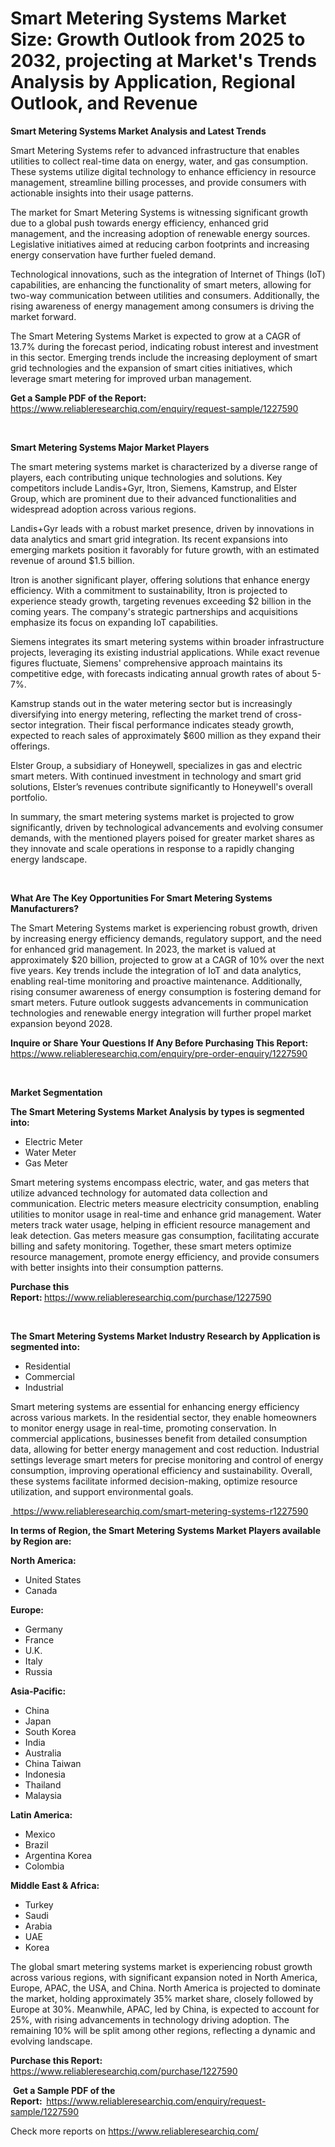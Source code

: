 <p><h1>Smart Metering Systems Market Size: Growth Outlook from 2025 to 2032, projecting at Market's Trends Analysis by Application, Regional Outlook, and Revenue</h1></p><p><strong>Smart Metering Systems Market Analysis and Latest Trends</strong></p>
<p><p>Smart Metering Systems refer to advanced infrastructure that enables utilities to collect real-time data on energy, water, and gas consumption. These systems utilize digital technology to enhance efficiency in resource management, streamline billing processes, and provide consumers with actionable insights into their usage patterns. </p><p>The market for Smart Metering Systems is witnessing significant growth due to a global push towards energy efficiency, enhanced grid management, and the increasing adoption of renewable energy sources. Legislative initiatives aimed at reducing carbon footprints and increasing energy conservation have further fueled demand. </p><p>Technological innovations, such as the integration of Internet of Things (IoT) capabilities, are enhancing the functionality of smart meters, allowing for two-way communication between utilities and consumers. Additionally, the rising awareness of energy management among consumers is driving the market forward.</p><p>The Smart Metering Systems Market is expected to grow at a CAGR of 13.7% during the forecast period, indicating robust interest and investment in this sector. Emerging trends include the increasing deployment of smart grid technologies and the expansion of smart cities initiatives, which leverage smart metering for improved urban management.</p></p>
<p><strong>Get a Sample PDF of the Report:&nbsp;</strong> <a href="https://www.reliableresearchiq.com/enquiry/request-sample/1227590?utm_campaign=2294&utm_medium=2&utm_source=Github&utm_content=ia&utm_term=18022025&utm_id=smart-metering-systems">https://www.reliableresearchiq.com/enquiry/request-sample/1227590</a></p>
<p>&nbsp;</p>
<p><strong>Smart Metering Systems Major Market Players</strong></p>
<p><p>The smart metering systems market is characterized by a diverse range of players, each contributing unique technologies and solutions. Key competitors include Landis+Gyr, Itron, Siemens, Kamstrup, and Elster Group, which are prominent due to their advanced functionalities and widespread adoption across various regions.</p><p>Landis+Gyr leads with a robust market presence, driven by innovations in data analytics and smart grid integration. Its recent expansions into emerging markets position it favorably for future growth, with an estimated revenue of around $1.5 billion.</p><p>Itron is another significant player, offering solutions that enhance energy efficiency. With a commitment to sustainability, Itron is projected to experience steady growth, targeting revenues exceeding $2 billion in the coming years. The company's strategic partnerships and acquisitions emphasize its focus on expanding IoT capabilities.</p><p>Siemens integrates its smart metering systems within broader infrastructure projects, leveraging its existing industrial applications. While exact revenue figures fluctuate, Siemens' comprehensive approach maintains its competitive edge, with forecasts indicating annual growth rates of about 5-7%.</p><p>Kamstrup stands out in the water metering sector but is increasingly diversifying into energy metering, reflecting the market trend of cross-sector integration. Their fiscal performance indicates steady growth, expected to reach sales of approximately $600 million as they expand their offerings.</p><p>Elster Group, a subsidiary of Honeywell, specializes in gas and electric smart meters. With continued investment in technology and smart grid solutions, Elster’s revenues contribute significantly to Honeywell's overall portfolio.</p><p>In summary, the smart metering systems market is projected to grow significantly, driven by technological advancements and evolving consumer demands, with the mentioned players poised for greater market shares as they innovate and scale operations in response to a rapidly changing energy landscape.</p></p>
<p>&nbsp;</p>
<p><strong>What Are The Key Opportunities For Smart Metering Systems Manufacturers?</strong></p>
<p><p>The Smart Metering Systems market is experiencing robust growth, driven by increasing energy efficiency demands, regulatory support, and the need for enhanced grid management. In 2023, the market is valued at approximately $20 billion, projected to grow at a CAGR of 10% over the next five years. Key trends include the integration of IoT and data analytics, enabling real-time monitoring and proactive maintenance. Additionally, rising consumer awareness of energy consumption is fostering demand for smart meters. Future outlook suggests advancements in communication technologies and renewable energy integration will further propel market expansion beyond 2028.</p></p>
<p><strong>Inquire or Share Your Questions If Any Before Purchasing This Report:</strong> <a href="https://www.reliableresearchiq.com/enquiry/pre-order-enquiry/1227590?utm_campaign=2294&utm_medium=2&utm_source=Github&utm_content=ia&utm_term=18022025&utm_id=smart-metering-systems">https://www.reliableresearchiq.com/enquiry/pre-order-enquiry/1227590</a></p>
<p>&nbsp;</p>
<p><strong>Market Segmentation</strong></p>
<p><strong>The Smart Metering Systems Market Analysis by types is segmented into:</strong></p>
<p><ul><li>Electric Meter</li><li>Water Meter</li><li>Gas Meter</li></ul></p>
<p><p>Smart metering systems encompass electric, water, and gas meters that utilize advanced technology for automated data collection and communication. Electric meters measure electricity consumption, enabling utilities to monitor usage in real-time and enhance grid management. Water meters track water usage, helping in efficient resource management and leak detection. Gas meters measure gas consumption, facilitating accurate billing and safety monitoring. Together, these smart meters optimize resource management, promote energy efficiency, and provide consumers with better insights into their consumption patterns.</p></p>
<p><strong>Purchase this Report:&nbsp;</strong><a href="https://www.reliableresearchiq.com/purchase/1227590?utm_campaign=2294&utm_medium=2&utm_source=Github&utm_content=ia&utm_term=18022025&utm_id=smart-metering-systems">https://www.reliableresearchiq.com/purchase/1227590</a></p>
<p>&nbsp;</p>
<p><strong>The Smart Metering Systems Market Industry Research by Application is segmented into:</strong></p>
<p><ul><li>Residential</li><li>Commercial</li><li>Industrial</li></ul></p>
<p><p>Smart metering systems are essential for enhancing energy efficiency across various markets. In the residential sector, they enable homeowners to monitor energy usage in real-time, promoting conservation. In commercial applications, businesses benefit from detailed consumption data, allowing for better energy management and cost reduction. Industrial settings leverage smart meters for precise monitoring and control of energy consumption, improving operational efficiency and sustainability. Overall, these systems facilitate informed decision-making, optimize resource utilization, and support environmental goals.</p></p>
<p><a href="https://www.reliableresearchiq.com/smart-metering-systems-r1227590?utm_campaign=2294&utm_medium=2&utm_source=Github&utm_content=ia&utm_term=18022025&utm_id=smart-metering-systems">&nbsp;https://www.reliableresearchiq.com/smart-metering-systems-r1227590</a></p>
<p><strong>In terms of Region, the Smart Metering Systems Market Players available by Region are:</strong></p>
<p>
    <p> <strong> North America: </strong>
        <ul>
            <li>United States</li>
            <li>Canada</li>
        </ul>
        </p> 
    <p> <strong> Europe: </strong>
        <ul>
            <li>Germany</li>
            <li>France</li>
            <li>U.K.</li>
            <li>Italy</li>
            <li>Russia</li>
        </ul>
        </p> 
    <p> <strong> Asia-Pacific: </strong>
        <ul>
            <li>China</li>
            <li>Japan</li>
            <li>South Korea</li>
            <li>India</li>
            <li>Australia</li>
            <li>China Taiwan</li>
            <li>Indonesia</li>
            <li>Thailand</li>
            <li>Malaysia</li>
        </ul>
        </p> 
    <p> <strong> Latin America: </strong>
        <ul>
            <li>Mexico</li>
            <li>Brazil</li>
            <li>Argentina Korea</li>
            <li>Colombia</li>
        </ul>
        </p> 
    <p> <strong> Middle East & Africa: </strong>
        <ul>
            <li>Turkey</li>
            <li>Saudi</li>
            <li>Arabia</li>
            <li>UAE</li>
            <li>Korea</li>
        </ul>
    </p>
    </p>
<p><p>The global smart metering systems market is experiencing robust growth across various regions, with significant expansion noted in North America, Europe, APAC, the USA, and China. North America is projected to dominate the market, holding approximately 35% market share, closely followed by Europe at 30%. Meanwhile, APAC, led by China, is expected to account for 25%, with rising advancements in technology driving adoption. The remaining 10% will be split among other regions, reflecting a dynamic and evolving landscape.</p></p>
<p><strong>Purchase this Report: </strong><a href="https://www.reliableresearchiq.com/purchase/1227590?utm_campaign=2294&utm_medium=2&utm_source=Github&utm_content=ia&utm_term=18022025&utm_id=smart-metering-systems">https://www.reliableresearchiq.com/purchase/1227590</a></p>
<p>&nbsp;<strong>Get a Sample PDF of the Report:&nbsp;&nbsp;</strong><a href="https://www.reliableresearchiq.com/enquiry/request-sample/1227590?utm_campaign=2294&utm_medium=2&utm_source=Github&utm_content=ia&utm_term=18022025&utm_id=smart-metering-systems">https://www.reliableresearchiq.com/enquiry/request-sample/1227590</a></p>
<p><strong></strong></p>
<p>Check more reports on <a href="https://www.reliableresearchiq.com/?utm_campaign=2294&utm_medium=2&utm_source=Github&utm_content=ia&utm_term=18022025&utm_id=smart-metering-systems">https://www.reliableresearchiq.com/</a></p>